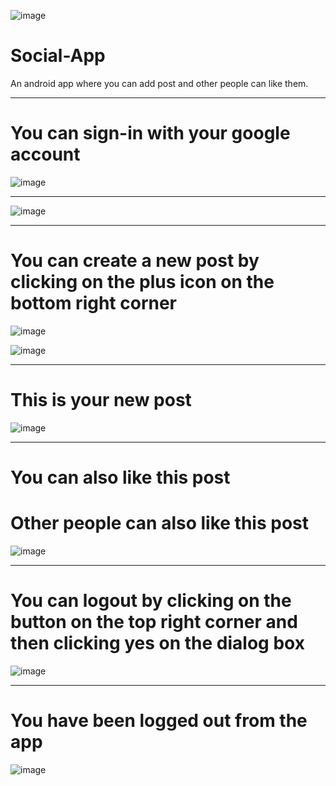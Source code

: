 ![image](https://user-images.githubusercontent.com/75141952/128894291-107c84d3-f61e-45dd-9648-741f8112534c.png)
# Social-App

An android app where you can add post and other people can like them.
<hr>

# You can sign-in with your google account

![image](https://user-images.githubusercontent.com/75141952/128894390-fd3336d7-f884-471d-8687-ae70b50789b8.png)

<hr>

![image](https://user-images.githubusercontent.com/75141952/128894443-eedb2fc0-eb89-4bc9-a98d-4b06aecbbc8b.png)

<hr>

# You can create a new post by clicking on the plus icon on the bottom right corner

![image](https://user-images.githubusercontent.com/75141952/128894505-c3aa881a-8c56-4870-a121-4b09b8fa71e5.png)

![image](https://user-images.githubusercontent.com/75141952/128894522-df6b89f1-4065-4a57-b387-34f566951355.png)

<hr>

# This is your new post

![image](https://user-images.githubusercontent.com/75141952/128894626-6512a2ed-8bcf-4f87-9400-454779346656.png)

<hr>

# You can also like this post

# Other people can also like this post

![image](https://user-images.githubusercontent.com/75141952/128895007-9d4a8d2d-2c57-4180-a9ba-430868ec8193.png)

<hr>

# You can logout by clicking on the button on the top right corner and then clicking yes on the dialog box

![image](https://user-images.githubusercontent.com/75141952/128895172-5887a9db-2a42-4311-aac5-47472eca0061.png)

<hr>

# You have been logged out from the app

![image](https://user-images.githubusercontent.com/75141952/128895235-4abcf773-988e-4e1b-bcfe-e459753295da.png)

